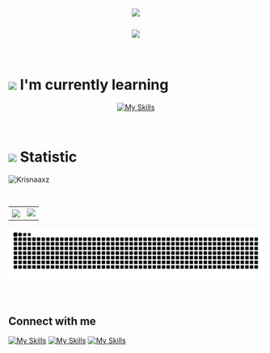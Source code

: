<h1 align="center">
  <img src="https://readme-typing-svg.herokuapp.com/?font=8bit&size=30&center=true&vCenter=true&width=500&height=70&duration=4000&lines=Hello%2C+it's+Mang+Krisna;+Newbie+Developer!;" />
</h1>



<div align="center">
  <img src="https://user-images.githubusercontent.com/22107794/139580686-887df369-edb8-4bc8-b607-4fbf6d7e4866.gif">
<br><br><br>



<h1 align="left"> <img src="https://github.com/user-attachments/assets/b8b46085-c522-4c6d-a518-753d3245e51c" width="40" /> I'm currently learning</h1>

[![My Skills](https://skillicons.dev/icons?i=c,java,html,css,python,laravel,mysql,git,github,vscode,figma)](https://skillicons.dev)
<br><br><br>



<h1 align="left"> <img src="https://github.com/user-attachments/assets/d2c4f017-741d-4215-9421-b7f6455e2e40" width="40" /> Statistic </h1>
<p align="left"><img src="https://komarev.com/ghpvc/?username=Krisnaaxz&label=Profile%20views&color=0e75b6&style=flat" alt="Krisnaaxz" /></p>
<table>
 <tr>
    <th valign="center" >  
       <img align="left" src="https://github-readme-stats.vercel.app/api/top-langs/?username=Krisnaaxz&layout=compact&theme=dracula" />
    </th>
    <th valign="center">
       <img height="185em" src="https://github-readme-stats-eight-theta.vercel.app/api?username=Krisnaaxz&show_icons=true&theme=algolia&include_all_commits=true&count_private=true"/>    
    </th>
  </tr>
</table>

![snake gif](https://github.com/Krisnaaxz/Krisnaaxz/blob/output/github-contribution-grid-snake-dark.svg)
</div>
<br>

## Connect with me
[![My Skills](https://skillicons.dev/icons?i=linkedin&theme=light)](http://www.linkedin.com/in/mangkriisnaa)
[![My Skills](https://skillicons.dev/icons?i=instagram&theme=light)](https://www.instagram.com/mangkriisnaa/)
[![My Skills](https://skillicons.dev/icons?i=gmail&theme=light)](mailto:krisnajayanova66@gmail.com)


